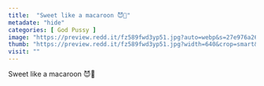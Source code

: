```yaml
---
title:  "Sweet like a macaroon 😈🍭"
metadate: "hide"
categories: [ God Pussy ]
image: "https://preview.redd.it/fz589fwd3yp51.jpg?auto=webp&s=27e976a26a8151aa07f7311cc167f3b2db7b8c3f"
thumb: "https://preview.redd.it/fz589fwd3yp51.jpg?width=640&crop=smart&auto=webp&s=62765f3e2cab3303a8507f27069348599ec43c18"
visit: ""
---
```

Sweet like a macaroon 😈🍭
